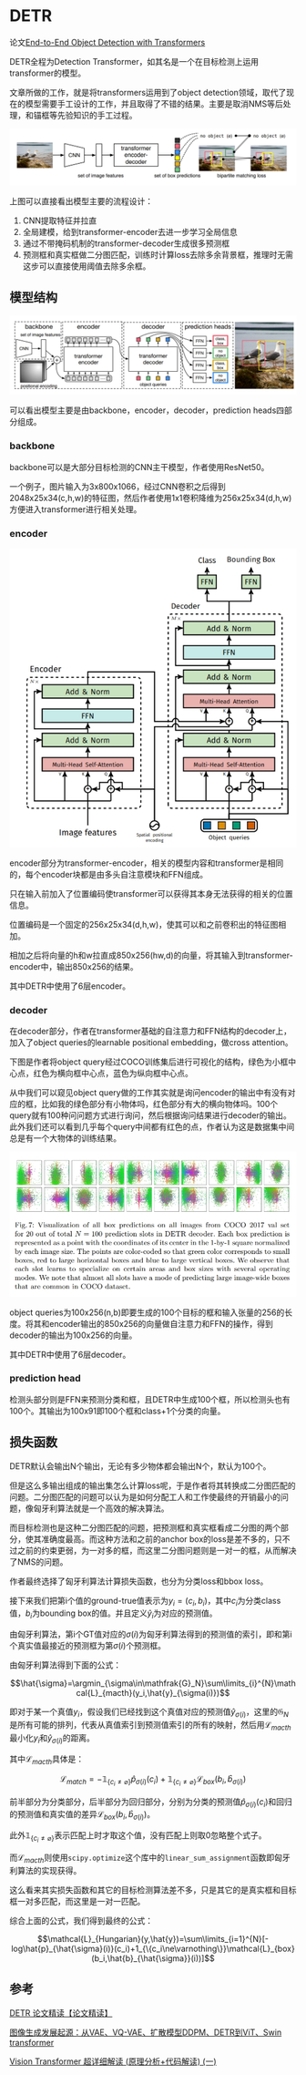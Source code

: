 # DETR

论文[End-to-End Object Detection with Transformers](https://arxiv.org/abs/2005.12872)

DETR全程为Detection Transformer，如其名是一个在目标检测上运用transformer的模型。

文章所做的工作，就是将transformers运用到了object detection领域，取代了现在的模型需要手工设计的工作，并且取得了不错的结果。主要是取消NMS等后处理，和锚框等先验知识的手工过程。

![detr1](./img/1.png)

上图可以直接看出模型主要的流程设计：

1. CNN提取特征并拉直
2. 全局建模，给到transformer-encoder去进一步学习全局信息
3. 通过不带掩码机制的transformer-decoder生成很多预测框
4. 预测框和真实框做二分图匹配，训练时计算loss去除多余背景框，推理时无需这步可以直接使用阈值去除多余框。

## 模型结构

![detr2](./img/2.png)

可以看出模型主要是由backbone，encoder，decoder，prediction heads四部分组成。

### backbone

backbone可以是大部分目标检测的CNN主干模型，作者使用ResNet50。

一个例子，图片输入为3x800x1066，经过CNN卷积之后得到2048x25x34(c,h,w)的特征图，然后作者使用1x1卷积降维为256x25x34(d,h,w)方便进入transformer进行相关处理。

### encoder

![detr3](./img/3.png)

encoder部分为transformer-encoder，相关的模型内容和transformer是相同的，每个encoder块都是由多头自注意模块和FFN组成。

只在输入前加入了位置编码使transformer可以获得其本身无法获得的相关的位置信息。

位置编码是一个固定的256x25x34(d,h,w)，使其可以和之前卷积出的特征图相加。

相加之后将向量的h和w拉直成850x256(hw,d)的向量，将其输入到transformer-encoder中，输出850x256的结果。

其中DETR中使用了6层encoder。

### decoder

在decoder部分，作者在transformer基础的自注意力和FFN结构的decoder上，加入了object queries的learnable positional embedding，做cross attention。

下图是作者将object query经过COCO训练集后进行可视化的结构，绿色为小框中心点，红色为横向框中心点，蓝色为纵向框中心点。

从中我们可以窥见object query做的工作其实就是询问encoder的输出中有没有对应的框，比如我的绿色部分有小物体吗，红色部分有大的横向物体吗。100个query就有100种问问题方式进行询问，然后根据询问结果进行decoder的输出。此外我们还可以看到几乎每个query中间都有红色的点，作者认为这是数据集中间总是有一个大物体的训练结果。

![detr4](./img/4.png)

object queries为100x256(n,b)即要生成的100个目标的框和输入张量的256的长度。将其和encoder输出的850x256的向量做自注意力和FFN的操作，得到decoder的输出为100x256的向量。

其中DETR中使用了6层decoder。

### prediction head

检测头部分则是FFN来预测分类和框，且DETR中生成100个框，所以检测头也有100个。其输出为100x91即100个框和class+1个分类的向量。

## 损失函数

DETR默认会输出N个输出，无论有多少物体都会输出N个，默认为100个。

但是这么多输出组成的输出集怎么计算loss呢，于是作者将其转换成二分图匹配的问题。二分图匹配的问题可以认为是如何分配工人和工作使最终的开销最小的问题，像匈牙利算法就是一个高效的解决算法。

而目标检测也是这种二分图匹配的问题，把预测框和真实框看成二分图的两个部分，使其准确度最高。而这种方法和之前的anchor box的loss是差不多的，只不过之前的约束更弱，为一对多的框，而这里二分图问题则是一对一的框，从而解决了NMS的问题。

作者最终选择了匈牙利算法计算损失函数，也分为分类loss和bbox loss。

接下来我们把第i个值的ground-true值表示为$y_i=(c_i,b_i)$，其中$c_i$为分类class值，$b_i$为bounding box的值。并且定义$\hat{y}_i$为对应的预测值。

由匈牙利算法，第i个GT值对应的$\sigma(i)$为匈牙利算法得到的预测值的索引，即和第i个真实值最接近的预测框为第$\sigma(i)$个预测框。

由匈牙利算法得到下面的公式：

$$\hat{\sigma}=\argmin_{\sigma\in\mathfrak{G}_N}\sum\limits_{i}^{N}\mathcal{L}_{macth}(y_i,\hat{y}_{\sigma(i)})$$

即对于某一个真值$y_i$，假设我们已经找到这个真值对应的预测值$\hat{y}_{\sigma(i)}$，这里的$\mathfrak{G}_N$是所有可能的排列，代表从真值索引到预测值索引的所有的映射，然后用$\mathcal{L}_{macth}$最小化$y_i$和$\hat{y}_{\sigma(i)}$的距离。

其中$\mathcal{L}_{macth}$具体是：

$$\mathcal{L}_{match}=-\mathbb{1}_{\{c_i\ne\varnothing\}}\hat{p}_{\sigma(i)}(c_i)+\mathbb{1}_{\{c_i\ne\varnothing\}}\mathcal{L}_{box}(b_i,\hat{b}_{\sigma(i)})$$

前半部分为分类部分，后半部分为回归部分，分别为分类的预测值$\hat{p}_{\sigma(i)}(c_i)$和回归的预测值和真实值的差异$\mathcal{L}_{box}(b_i,\hat{b}_{\sigma(i)})$。

此外$\mathbb{1}_{\{c_i\ne\varnothing\}}$表示匹配上时才取这个值，没有匹配上则取0忽略整个式子。

而$\mathcal{L}_{macth}$则使用`scipy.optimize`这个库中的`linear_sum_assignment`函数即匈牙利算法的实现获得。

这么看来其实损失函数和其它的目标检测算法差不多，只是其它的是真实框和目标框一对多匹配，而这里是一对一匹配。

综合上面的公式，我们得到最终的公式：

$$\mathcal{L}_{Hungarian}(y,\hat{y})=\sum\limits_{i=1}^{N}[-log\hat{p}_{\hat{\sigma}(i)}(c_i)+1_{\{c_i\ne\varnothing\}}\mathcal{L}_{box}(b_i,\hat{b}_{\hat{\sigma}}(i))]$$

## 参考

[DETR 论文精读【论文精读】](https://www.bilibili.com/video/BV1GB4y1X72R/)

[图像生成发展起源：从VAE、VQ-VAE、扩散模型DDPM、DETR到ViT、Swin transformer](https://blog.csdn.net/v_JULY_v/article/details/130361959)

[Vision Transformer 超详细解读 (原理分析+代码解读) (一)](https://zhuanlan.zhihu.com/p/340149804)